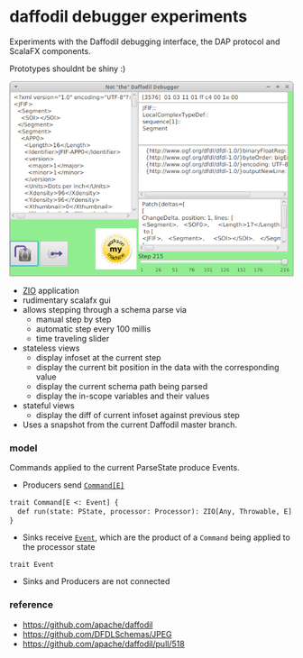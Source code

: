 daffodil debugger experiments
===

Experiments with the Daffodil debugging interface, the DAP protocol and ScalaFX components.

Prototypes shouldnt be shiny :)

![](doc/img.png)

- [ZIO](https://zio.dev) application 
- rudimentary scalafx gui
- allows stepping through a schema parse via
  - manual step by step
  - automatic step every 100 millis
  - time traveling slider
- stateless views
  - display infoset at the current step
  - display the current bit position in the data with the corresponding value
  - display the current schema path being parsed
  - display the in-scope variables and their values
- stateful views
  - display the diff of current infoset against previous step
- Uses a snapshot from the current Daffodil master branch.

### model

Commands applied to the current ParseState produce Events.

- Producers send [`Command[E]`](src/main/scala/ddb/debugger/package.scala)
```
trait Command[E <: Event] {
  def run(state: PState, processor: Processor): ZIO[Any, Throwable, E]
}
```
- Sinks receive [`Event`](src/main/scala/ddb/debugger/package.scala), which are the product of a `Command` being applied to the processor state
```
trait Event
```
- Sinks and Producers are not connected


### reference
- https://github.com/apache/daffodil
- https://github.com/DFDLSchemas/JPEG
- https://github.com/apache/daffodil/pull/518
